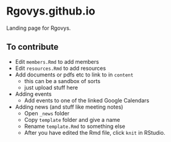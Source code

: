 # Rgovys.github.io

Landing page for Rgovys.

## To contribute

* Edit `members.Rmd` to add members
* Edit `resources.Rmd` to add resources
* Add documents or pdfs etc to link to in `content`
  - this can be a sandbox of sorts
  - just upload stuff here
* Adding events
  - Add events to one of the linked Google Calendars
* Adding news (and stuff like meeting notes)
  - Open `_news` folder
  - Copy `template` folder and give a name
  - Rename `template.Rmd` to something else
  - After you have edited the Rmd file, click `knit` in RStudio.